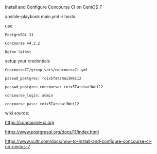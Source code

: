 Install and Configure Concourse CI on CentOS 7

ansible-playbook main.yml -i hosts

use:

    PostgreSQL 11

    Concourse v4.2.2

    Nginx latest

setup your credentials

    ConcourseCI/group_vars/concourseCi.yml

    passwd_postgres: roix5Tatshai3Wei12

    passwd_postgres_concourse: roix5Tatshai3Wei12

    concourse_login: admin

    concourse_pass: roix5Tatshai3Wei12




wiki source:

https://concourse-ci.org

https://www.postgresql.org/docs/11/index.html

https://www.vultr.com/docs/how-to-install-and-configure-concourse-ci-on-centos-7
